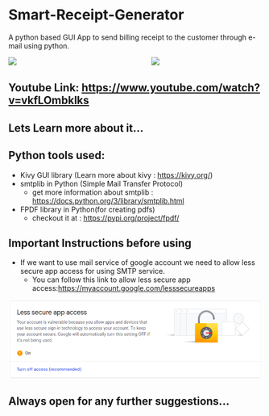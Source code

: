 # Smart-Receipt-Generator
A python based GUI App to send billing receipt to the customer through e-mail using python.


<img align="right" src="https://media.giphy.com/media/dZX3AduGrY3uJ7qCsx/source.gif" width="220">

[![](http://img.youtube.com/vi/vkfLOmbklks/0.jpg)](http://www.youtube.com/watch?v=vkfLOmbklks "Smart-Receipt")

## Youtube Link: <a href="https://www.youtube.com/watch?v=vkfLOmbklks">https://www.youtube.com/watch?v=vkfLOmbklks</a>


## Lets Learn more about it...

## Python tools used:
  + Kivy GUI library (Learn more about kivy : <a href = "https://kivy.org/">https://kivy.org/</a>)
  + smtplib in Python (Simple Mail Transfer Protocol)
      + get more information about smtplib : <a href="https://docs.python.org/3/library/smtplib.html">https://docs.python.org/3/library/smtplib.html</a>
  + FPDF library in Python(for creating pdfs) 
      + checkout it at : <a href="https://pypi.org/project/fpdf/">https://pypi.org/project/fpdf/</a>


## Important Instructions before using
  + If we want to use mail service of google account we need to allow less secure app access for using SMTP service.
    + You can follow this link to allow less secure app access:<a href="https://myaccount.google.com/lesssecureapps">https://myaccount.google.com/lesssecureapps</a>
  
  <img src="app_access.png">



## Always open for any further suggestions...
